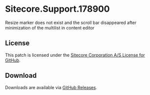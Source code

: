 # Sitecore.Support.178900
Resize marker does not exist and the scroll bar disappeared after minimization of the multilist in content editor

## License  
This patch is licensed under the [Sitecore Corporation A/S License for GitHub](https://github.com/sitecoresupport/Sitecore.Support.178900/blob/master/LICENSE).  

## Download  
Downloads are available via [GitHub Releases](https://github.com/sitecoresupport/Sitecore.Support.178900/releases).  
